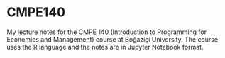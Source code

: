 # CMPE140
My lecture notes for the CMPE 140 (Introduction to Programming for Economics and Management) course at Boğaziçi University. The course uses the R language and the notes are in Jupyter Notebook format.
